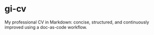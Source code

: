 # gi-cv
My professional CV in Markdown: concise, structured, and continuously improved using a doc-as-code workflow.
